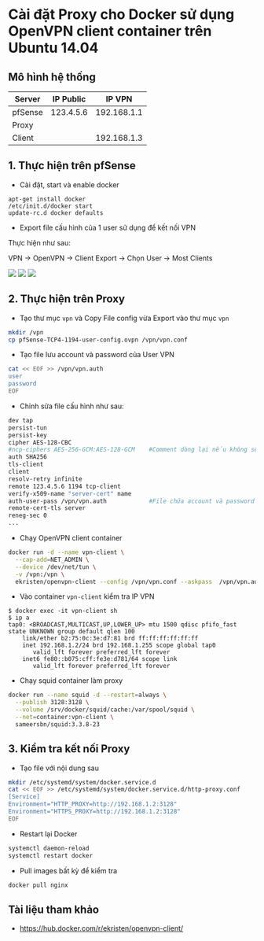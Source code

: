 # Cài đặt Proxy cho Docker sử dụng OpenVPN client container trên Ubuntu 14.04
## Mô hình hệ thống

|Server|IP Public|IP VPN|
|------|---------|------|
|pfSense|123.4.5.6|192.168.1.1|
|Proxy|||
|Client||192.168.1.3|

## 1. Thực hiện trên pfSense
- Cài đặt, start và enable docker
```
apt-get install docker
/etc/init.d/docker start
update-rc.d docker defaults
```
- Export file cấu hình của 1 user sử dụng để kết nối VPN

Thực hiện như sau:

VPN -> OpenVPN -> Client Export -> Chọn User -> Most Clients

<img src=https://i.imgur.com/SGRvPtG.png>

<img src=https://i.imgur.com/iZxGQYA.png>

<img src=https://i.imgur.com/RCjRi35.png>

## 2. Thực hiện trên Proxy
- Tạo thư mục `vpn` và Copy File config vừa Export vào thư mục `vpn`
```sh
mkdir /vpn
cp pfSense-TCP4-1194-user-config.ovpn /vpn/vpn.conf
```
- Tạo file lưu account và password của User VPN
```sh
cat << EOF >> /vpn/vpn.auth
user
password
EOF
```
- Chỉnh sửa file cấu hình như sau:
```sh
dev tap
persist-tun
persist-key
cipher AES-128-CBC
#ncp-ciphers AES-256-GCM:AES-128-GCM    #Comment dòng lại nếu không sẽ báo lỗi
auth SHA256
tls-client
client
resolv-retry infinite
remote 123.4.5.6 1194 tcp-client
verify-x509-name "server-cert" name
auth-user-pass /vpn/vpn.auth            #File chứa account và password
remote-cert-tls server
reneg-sec 0
...
```
- Chạy OpenVPN client container
```sh
docker run -d --name vpn-client \
  --cap-add=NET_ADMIN \
  --device /dev/net/tun \
  -v /vpn:/vpn \
  ekristen/openvpn-client --config /vpn/vpn.conf --askpass 	/vpn/vpn.auth --auth-nocache
```
- Vào container `vpn-client` kiểm tra IP VPN
```
$ docker exec -it vpn-client sh
$ ip a
tap0: <BROADCAST,MULTICAST,UP,LOWER_UP> mtu 1500 qdisc pfifo_fast state UNKNOWN group default qlen 100
    link/ether b2:75:0c:3e:d7:81 brd ff:ff:ff:ff:ff:ff
    inet 192.168.1.2/24 brd 192.168.1.255 scope global tap0
       valid_lft forever preferred_lft forever
    inet6 fe80::b075:cff:fe3e:d781/64 scope link
       valid_lft forever preferred_lft forever
```
- Chạy squid container làm proxy
```sh
docker run --name squid -d --restart=always \
  --publish 3128:3128 \
  --volume /srv/docker/squid/cache:/var/spool/squid \
  --net=container:vpn-client \
  sameersbn/squid:3.3.8-23
```
## 3. Kiểm tra kết nối Proxy
- Tạo file với nội dung sau
```sh
mkdir /etc/systemd/system/docker.service.d
cat << EOF >> /etc/systemd/system/docker.service.d/http-proxy.conf
[Service]
Environment="HTTP_PROXY=http://192.168.1.2:3128"
Environment="HTTPS_PROXY=http://192.168.1.2:3128"
EOF
```
- Restart lại Docker
```sh
systemctl daemon-reload
systemctl restart docker
```
- Pull images bất kỳ để kiểm tra
```sh
docker pull nginx
```
## Tài liệu tham khảo
- https://hub.docker.com/r/ekristen/openvpn-client/
